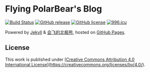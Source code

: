 # Flying PolarBear's Blog

[![Build Status](https://travis-ci.org/cotes2020/chirpy.svg?branch=master)](https://travis-ci.org/cotes2020/chirpy)
[![GitHub release](https://img.shields.io/github/release/cotes2020/chirpy.svg)](https://github.com/cotes2020/chirpy/releases)
[![GitHub license](https://img.shields.io/github/license/cotes2020/chirpy.svg)](https://github.com/cotes2020/chirpy/blob/master/LICENSE)
[![996.icu](https://img.shields.io/badge/link-996.icu-red.svg)](https://996.icu)



Powered by [Jekyll](https://jekyllrb.com/) & [会飞的北极熊](https://github.com/flying-polarbear), hosted on [GitHub Pages](https://pages.github.com/).

## License

This work is published under [[Creative Commons Attribution 4.0 International License](https://creativecommons.org/licenses/by/4.0/)](https://creativecommons.org/licenses/by/4.0/).

